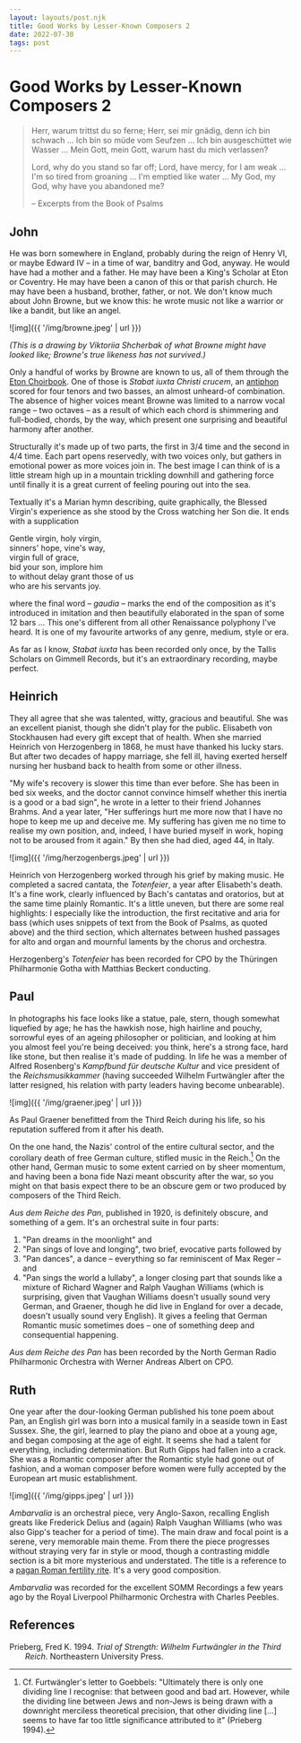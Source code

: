 ```yaml
---
layout: layouts/post.njk
title: Good Works by Lesser-Known Composers 2
date: 2022-07-30
tags: post
---
```


# Good Works by Lesser-Known Composers 2

> Herr, warum trittst du so ferne; Herr, sei mir gnädig, denn ich bin schwach ... Ich bin so müde vom Seufzen ... Ich bin ausgeschüttet wie Wasser ... Mein Gott, mein Gott, warum hast du mich verlassen?
>
> Lord, why do you stand so far off; Lord, have mercy, for I am weak ... I'm so tired from groaning ... I'm emptied like water ... My God, my God, why have you abandoned me?
>
> – Excerpts from the Book of Psalms

## John

He was born somewhere in England, probably during the reign of Henry VI, or maybe Edward IV – in a time of war, banditry and God, anyway. He would have had a mother and a father. He may have been a King's Scholar at Eton or Coventry. He may have been a canon of this or that parish church. He may have been a husband, brother, father, or not. We don't know much about John Browne, but we know this: he wrote music not like a warrior or like a bandit, but like an angel.

![img]({{ '/img/browne.jpeg' | url }})

_(This is a drawing by Viktoriia Shcherbak of what Browne might have looked like; Browne's true likeness has not survived.)_

Only a handful of works by Browne are known to us, all of them through the [Eton Choirbook](https://en.wikipedia.org/wiki/Eton_Choirbook). One of those is _Stabat iuxta Christi crucem_, an [antiphon](https://en.wikipedia.org/wiki/Antiphon#Polyphonic_votive_antiphons) scored for four tenors and two basses, an almost unheard-of combination. The absence of higher voices meant Browne was limited to a narrow vocal range – two octaves – as a result of which each chord is shimmering and full-bodied, chords, by the way, which present one surprising and beautiful harmony after another.

Structurally it's made up of two parts, the first in 3/4 time and the second in 4/4 time. Each part opens reservedly, with two voices only, but gathers in emotional power as more voices join in. The best image I can think of is a little stream high up in a mountain trickling downhill and gathering force until finally it is a great current of feeling pouring out into the sea.

Textually it's a Marian hymn describing, quite graphically, the Blessed Virgin's experience as she stood by the Cross watching her Son die. It ends with a supplication

<p class="verse">
Gentle virgin, holy virgin,<br />
sinners' hope, vine's way,<br />
virgin full of grace,<br />
bid your son, implore him<br />
to without delay grant those of us<br />
who are his servants joy.<br />
</p>

where the final word – _gaudia_ – marks the end of the composition as it's introduced in imitation and then beautifully elaborated in the span of some 12 bars ... This one's different from all other Renaissance polyphony I've heard. It is one of my favourite artworks of any genre, medium, style or era.

As far as I know, _Stabat iuxta_ has been recorded only once, by the Tallis Scholars on Gimmell Records, but it's an extraordinary recording, maybe perfect.

## Heinrich

They all agree that she was talented, witty, gracious and beautiful. She was an excellent pianist, though she didn't play for the public. Elisabeth von Stockhausen had every gift except that of health. When she married Heinrich von Herzogenberg in 1868, he must have thanked his lucky stars. But after two decades of happy marriage, she fell ill, having exerted herself nursing her husband back to health from some or other illness.

"My wife's recovery is slower this time than ever before. She has been in bed six weeks, and the doctor cannot convince himself whether this inertia is a good or a bad sign", he wrote in a letter to their friend Johannes Brahms. And a year later, "Her sufferings hurt me more now that I have no hope to keep me up and deceive me. My suffering has given me no time to realise my own position, and, indeed, I have buried myself in work, hoping not to be aroused from it again." By then she had died, aged 44, in Italy.

![img]({{ '/img/herzogenbergs.jpeg' | url }})

Heinrich von Herzogenberg worked through his grief by making music. He completed a sacred cantata, the _Totenfeier_, a year after Elisabeth's death. It's a fine work, clearly influenced by Bach's cantatas and oratorios, but at the same time plainly Romantic. It's a little uneven, but there are some real highlights: I especially like the introduction, the first recitative and aria for bass (which uses snippets of text from the Book of Psalms, as quoted above) and the third section, which alternates between hushed passages for alto and organ and mournful laments by the chorus and orchestra.

Herzogenberg's _Totenfeier_ has been recorded for CPO by the Thüringen Philharmonie Gotha with Matthias Beckert conducting.

## Paul

In photographs his face looks like a statue, pale, stern, though somewhat liquefied by age; he has the hawkish nose, high hairline and pouchy, sorrowful eyes of an ageing philosopher or politician, and looking at him you almost feel you're being deceived: you think, here's a strong face, hard like stone, but then realise it's made of pudding. In life he was a member of Alfred Rosenberg's _Kampfbund für deutsche Kultur_ and vice president of the _Reichsmusikkammer_ (having succeeded Wilhelm Furtwängler after the latter resigned, his relation with party leaders having become unbearable).

![img]({{ '/img/graener.jpeg' | url }})

As Paul Graener benefitted from the Third Reich during his life, so his reputation suffered from it after his death.

On the one hand, the Nazis' control of the entire cultural sector, and the corollary death of free German culture, stifled music in the Reich.[^1] On the other hand, German music to some extent carried on by sheer momentum, and having been a bona fide Nazi meant obscurity after the war, so you might on that basis expect there to be an obscure gem or two produced by composers of the Third Reich.

_Aus dem Reiche des Pan_, published in 1920, is definitely obscure, and something of a gem. It's an orchestral suite in four parts:

1. "Pan dreams in the moonlight" and
2. "Pan sings of love and longing", two brief, evocative parts followed by
3. "Pan dances", a dance – everything so far reminiscent of Max Reger – and
4. "Pan sings the world a lullaby", a longer closing part that sounds like a mixture of Richard Wagner and Ralph Vaughan Williams (which is surprising, given that Vaughan Williams doesn't usually sound very German, and Graener, though he did live in England for over a decade, doesn't usually sound very English). It gives a feeling that German Romantic music sometimes does – one of something deep and consequential happening.

_Aus dem Reiche des Pan_ has been recorded by the North German Radio Philharmonic Orchestra with Werner Andreas Albert on CPO.

## Ruth

One year after the dour-looking German published his tone poem about Pan, an English girl was born into a musical family in a seaside town in East Sussex. She, the girl, learned to play the piano and oboe at a young age, and began composing at the age of eight. It seems she had a talent for everything, including determination. But Ruth Gipps had fallen into a crack. She was a Romantic composer after the Romantic style had gone out of fashion, and a woman composer before women were fully accepted by the European art music establishment.

![img]({{ '/img/gipps.jpeg' | url }})

_Ambarvalia_ is an orchestral piece, very Anglo-Saxon, recalling English greats like Frederick Delius and (again) Ralph Vaughan Williams (who was also Gipp's teacher for a period of time). The main draw and focal point is a serene, very memorable main theme. From there the piece progresses without straying very far in style or mood, though a contrasting middle section is a bit more mysterious and understated. The title is a reference to a [pagan Roman fertility rite](https://en.wikipedia.org/wiki/Ambarvalia). It's a very good composition.

_Ambarvalia_ was recorded for the excellent SOMM Recordings a few years ago by the Royal Liverpool Philharmonic Orchestra with Charles Peebles.

## References

<style>.csl-entry{text-indent: -2em; margin-left: 2em;}</style><div class="csl-bib-body">
  <div class="csl-entry">Prieberg, Fred K. 1994. <i>Trial of Strength: Wilhelm Furtwängler in the Third Reich</i>. Northeastern University Press.</div>
</div>

[^1]: Cf. Furtwängler's letter to Goebbels: "Ultimately there is only one dividing line I recognise: that between good and bad art. However, while the dividing line between Jews and non-Jews is being drawn with a downright merciless theoretical precision, that other dividing line [...] seems to have far too little significance attributed to it" (Prieberg 1994).
